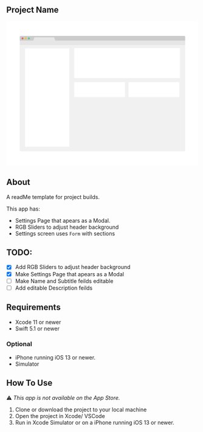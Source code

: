 <!-- ABOUT THE PROJECT -->

## Project Name


<p align="left">
  <img width="572" alt="ProjectDemo" src="https://github.com/gabrielacarr/README_Template/blob/main/demo.png">
</p>

## About
A readMe template for project builds.

This app has:
- Settings Page that apears as a Modal.
- RGB Sliders to adjust header background
- Settings screen uses `Form` with sections

## TODO: 
- [x] Add RGB Sliders to adjust header background
- [x] Make Settings Page that apears as a Modal
- [ ] Make Name and Subtitle feilds editable
- [ ] Add editable Description feilds

## Requirements

- Xcode 11 or newer
- Swift 5.1 or newer

### Optional
- iPhone running iOS 13 or newer.
- Simulator 

## How To Use
⚠️ *This app is not available on the App Store.*

1. Clone or download the project to your local machine
2. Open the project in Xcode/ VSCode
3. Run in Xcode Simulator or on a iPhone running iOS 13 or newer.
